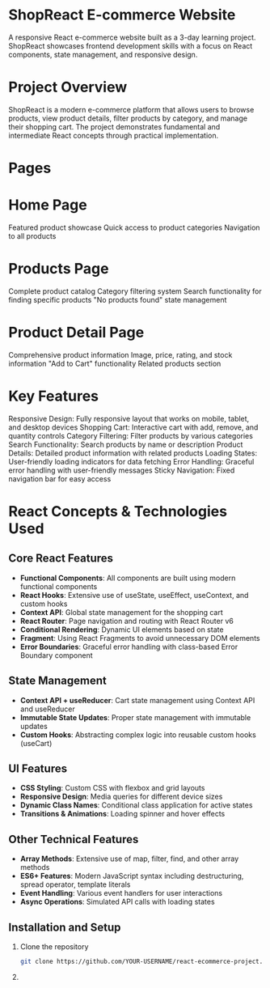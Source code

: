 # ShopReact E-commerce Website
A responsive React e-commerce website built as a 3-day learning project. ShopReact showcases frontend development skills with a focus on React components, state management, and responsive design.

# Project Overview
ShopReact is a modern e-commerce platform that allows users to browse products, view product details, filter products by category, and manage their shopping cart. The project demonstrates fundamental and intermediate React concepts through practical implementation.

# Pages
# Home Page

Featured product showcase
Quick access to product categories
Navigation to all products

# Products Page

Complete product catalog
Category filtering system
Search functionality for finding specific products
"No products found" state management

# Product Detail Page

Comprehensive product information
Image, price, rating, and stock information
"Add to Cart" functionality
Related products section

# Key Features

Responsive Design: Fully responsive layout that works on mobile, tablet, and desktop devices
Shopping Cart: Interactive cart with add, remove, and quantity controls
Category Filtering: Filter products by various categories
Search Functionality: Search products by name or description
Product Details: Detailed product information with related products
Loading States: User-friendly loading indicators for data fetching
Error Handling: Graceful error handling with user-friendly messages
Sticky Navigation: Fixed navigation bar for easy access

# React Concepts & Technologies Used

## Core React Features

- **Functional Components**: All components are built using modern functional components
- **React Hooks**: Extensive use of useState, useEffect, useContext, and custom hooks
- **Context API**: Global state management for the shopping cart
- **React Router**: Page navigation and routing with React Router v6
- **Conditional Rendering**: Dynamic UI elements based on state
- **Fragment**: Using React Fragments to avoid unnecessary DOM elements
- **Error Boundaries**: Graceful error handling with class-based Error Boundary component

## State Management

- **Context API + useReducer**: Cart state management using Context API and useReducer
- **Immutable State Updates**: Proper state management with immutable updates
- **Custom Hooks**: Abstracting complex logic into reusable custom hooks (useCart)

## UI Features

- **CSS Styling**: Custom CSS with flexbox and grid layouts
- **Responsive Design**: Media queries for different device sizes
- **Dynamic Class Names**: Conditional class application for active states
- **Transitions & Animations**: Loading spinner and hover effects

## Other Technical Features

- **Array Methods**: Extensive use of map, filter, find, and other array methods
- **ES6+ Features**: Modern JavaScript syntax including destructuring, spread operator, template literals
- **Event Handling**: Various event handlers for user interactions
- **Async Operations**: Simulated API calls with loading states

## Installation and Setup

1. Clone the repository
   ```bash
   git clone https://github.com/YOUR-USERNAME/react-ecommerce-project.git
2. 
   
